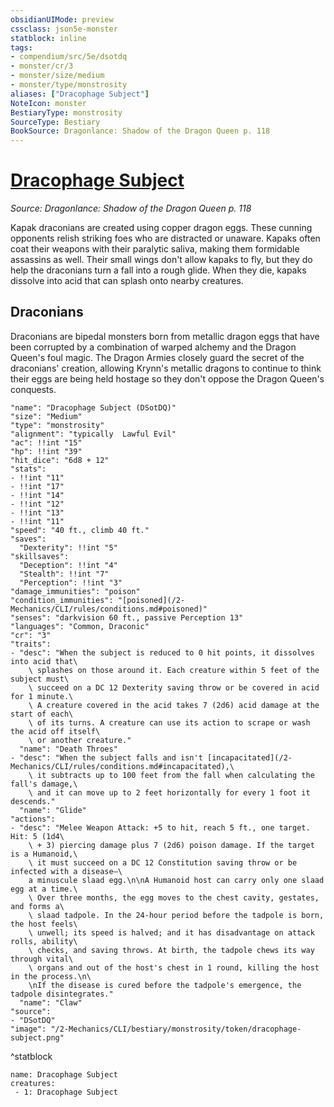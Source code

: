 ```yaml
---
obsidianUIMode: preview
cssclass: json5e-monster
statblock: inline
tags:
- compendium/src/5e/dsotdq
- monster/cr/3
- monster/size/medium
- monster/type/monstrosity
aliases: ["Dracophage Subject"]
NoteIcon: monster
BestiaryType: monstrosity
SourceType: Bestiary
BookSource: Dragonlance: Shadow of the Dragon Queen p. 118
---
```

# [Dracophage Subject](2-Mechanics/CLI/bestiary/monstrosity/dracophage-subject-dsotdq.md)
*Source: Dragonlance: Shadow of the Dragon Queen p. 118*  

Kapak draconians are created using copper dragon eggs. These cunning opponents relish striking foes who are distracted or unaware. Kapaks often coat their weapons with their paralytic saliva, making them formidable assassins as well. Their small wings don't allow kapaks to fly, but they do help the draconians turn a fall into a rough glide. When they die, kapaks dissolve into acid that can splash onto nearby creatures.

## Draconians

Draconians are bipedal monsters born from metallic dragon eggs that have been corrupted by a combination of warped alchemy and the Dragon Queen's foul magic. The Dragon Armies closely guard the secret of the draconians' creation, allowing Krynn's metallic dragons to continue to think their eggs are being held hostage so they don't oppose the Dragon Queen's conquests.

```statblock
"name": "Dracophage Subject (DSotDQ)"
"size": "Medium"
"type": "monstrosity"
"alignment": "typically  Lawful Evil"
"ac": !!int "15"
"hp": !!int "39"
"hit_dice": "6d8 + 12"
"stats":
- !!int "11"
- !!int "17"
- !!int "14"
- !!int "12"
- !!int "13"
- !!int "11"
"speed": "40 ft., climb 40 ft."
"saves":
  "Dexterity": !!int "5"
"skillsaves":
  "Deception": !!int "4"
  "Stealth": !!int "7"
  "Perception": !!int "3"
"damage_immunities": "poison"
"condition_immunities": "[poisoned](/2-Mechanics/CLI/rules/conditions.md#poisoned)"
"senses": "darkvision 60 ft., passive Perception 13"
"languages": "Common, Draconic"
"cr": "3"
"traits":
- "desc": "When the subject is reduced to 0 hit points, it dissolves into acid that\
    \ splashes on those around it. Each creature within 5 feet of the subject must\
    \ succeed on a DC 12 Dexterity saving throw or be covered in acid for 1 minute.\
    \ A creature covered in the acid takes 7 (2d6) acid damage at the start of each\
    \ of its turns. A creature can use its action to scrape or wash the acid off itself\
    \ or another creature."
  "name": "Death Throes"
- "desc": "When the subject falls and isn't [incapacitated](/2-Mechanics/CLI/rules/conditions.md#incapacitated),\
    \ it subtracts up to 100 feet from the fall when calculating the fall's damage,\
    \ and it can move up to 2 feet horizontally for every 1 foot it descends."
  "name": "Glide"
"actions":
- "desc": "Melee Weapon Attack: +5 to hit, reach 5 ft., one target. Hit: 5 (1d4\
    \ + 3) piercing damage plus 7 (2d6) poison damage. If the target is a Humanoid,\
    \ it must succeed on a DC 12 Constitution saving throw or be infected with a disease—\
    a minuscule slaad egg.\n\nA Humanoid host can carry only one slaad egg at a time.\
    \ Over three months, the egg moves to the chest cavity, gestates, and forms a\
    \ slaad tadpole. In the 24-hour period before the tadpole is born, the host feels\
    \ unwell; its speed is halved; and it has disadvantage on attack rolls, ability\
    \ checks, and saving throws. At birth, the tadpole chews its way through vital\
    \ organs and out of the host's chest in 1 round, killing the host in the process.\n\
    \nIf the disease is cured before the tadpole's emergence, the tadpole disintegrates."
  "name": "Claw"
"source":
- "DSotDQ"
"image": "/2-Mechanics/CLI/bestiary/monstrosity/token/dracophage-subject.png"
```
^statblock

```encounter-table
name: Dracophage Subject
creatures:
 - 1: Dracophage Subject
```